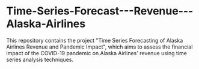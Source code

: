 # Time-Series-Forecast---Revenue---Alaska-Airlines
This repository contains the project "Time Series Forecasting of Alaska Airlines Revenue and Pandemic Impact", which aims to assess the financial impact of the COVID-19 pandemic on Alaska Airlines' revenue using time series analysis techniques.
